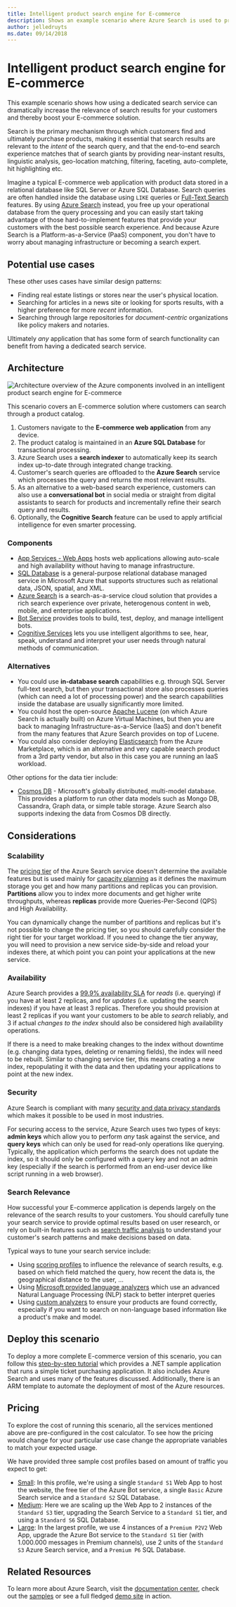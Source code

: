 ```yaml
---
title: Intelligent product search engine for E-commerce
description: Shows an example scenario where Azure Search is used to provide a world-class search experience in an E-commerce application
author: jelledruyts
ms.date: 09/14/2018
---
```

# Intelligent product search engine for E-commerce

This example scenario shows how using a dedicated search service can dramatically increase the relevance of search results for your customers and thereby boost your E-commerce solution.

Search is the primary mechanism through which customers find and ultimately purchase products, making it essential that search results are relevant to the _intent_ of the search query, and that the end-to-end search experience matches that of search giants by providing near-instant results, linguistic analysis, geo-location matching, filtering, faceting, auto-complete, hit highlighting etc.

Imagine a typical E-commerce web application with product data stored in a relational database like SQL Server or Azure SQL Database. Search queries are often handled inside the database using `LIKE` queries or [Full-Text Search][docs-sql-fts] features. By using [Azure Search][docs-search] instead, you free up your operational database from the query processing and you can easily start taking advantage of those hard-to-implement features that provide your customers with the best possible search experience. And because Azure Search is a Platform-as-a-Service (PaaS) component, you don't have to worry about managing infrastructure or becoming a search expert.

## Potential use cases

These other uses cases have similar design patterns:

* Finding real estate listings or stores near the user's physical location.
* Searching for articles in a news site or looking for sports results, with a higher preference for more _recent_ information.
* Searching through large repositories for _document-centric_ organizations like policy makers and notaries.

Ultimately _any_ application that has some form of search functionality can benefit from having a dedicated search service.

## Architecture

![Architecture overview of the Azure components involved in an intelligent product search engine for E-commerce][architecture]

This scenario covers an E-commerce solution where customers can search through a product catalog.
1. Customers navigate to the **E-commerce web application** from any device.
2. The product catalog is maintained in an **Azure SQL Database** for transactional processing.
3. Azure Search uses a **search indexer** to automatically keep its search index up-to-date through integrated change tracking.
4. Customer's search queries are offloaded to the **Azure Search** service which processes the query and returns the most relevant results.
5. As an alternative to a web-based search experience, customers can also use a **conversational bot** in social media or straight from digital assistants to search for products and incrementally refine their search query and results.
6. Optionally, the **Cognitive Search** feature can be used to apply artificial intelligence for even smarter processing.

### Components

* [App Services - Web Apps][docs-webapps] hosts web applications allowing auto-scale and high availability without having to manage infrastructure.
* [SQL Database][docs-sql-database] is a general-purpose relational database managed service in Microsoft Azure that supports structures such as relational data, JSON, spatial, and XML.
* [Azure Search][docs-search] is a search-as-a-service cloud solution that provides a rich search experience over private, heterogenous content in web, mobile, and enterprise applications.
* [Bot Service][docs-botservice] provides tools to build, test, deploy, and manage intelligent bots.
* [Cognitive Services][docs-cognitive] lets you use intelligent algorithms to see, hear, speak, understand and interpret your user needs through natural methods of communication.

### Alternatives

* You could use **in-database search** capabilities e.g. through SQL Server full-text search, but then your transactional store also processes queries (which can need a lot of processing power) and the search capabilities inside the database are usually significantly more limited.
* You could host the open-source [Apache Lucene][apache-lucene] (on which Azure Search is actually built) on Azure Virtual Machines, but then you are back to managing Infrastructure-as-a-Service (IaaS) and don't benefit from the many features that Azure Search provides on top of Lucene.
* You could also consider deploying [Elasticsearch][elastic-marketplace] from the Azure Marketplace, which is an alternative and very capable search product from a 3rd party vendor, but also in this case you are running an IaaS workload.

Other options for the data tier include:

* [Cosmos DB][docs-cosmosdb] - Microsoft's globally distributed, multi-model database. This provides a platform to run other data models such as Mongo DB, Cassandra, Graph data, or simple table storage. Azure Search also supports indexing the data from Cosmos DB directly.

## Considerations

### Scalability

The [pricing tier][search-tier] of the Azure Search service doesn't determine the available features but is used mainly for [capacity planning][search-capacity] as it defines the maximum storage you get and how many partitions and replicas you can provision. **Partitions** allow you to index more documents and get higher write throughputs, whereas **replicas** provide more Queries-Per-Second (QPS) and High Availability.

You can dynamically change the number of partitions and replicas but it's not possible to change the pricing tier, so you should carefully consider the right tier for your target workload. If you need to change the tier anyway, you will need to provision a new service side-by-side and reload your indexes there, at which point you can point your applications at the new service.

### Availability

Azure Search provides a [99.9% availability SLA][search-sla] for _reads_ (i.e. querying) if you have at least 2 replicas, and for _updates_ (i.e. updating the search indexes) if you have at least 3 replicas. Therefore you should provision at least 2 replicas if you want your customers to be able to _search_ reliably, and 3 if actual _changes to the index_ should also be considered high availability operations.

If there is a need to make breaking changes to the index without downtime (e.g. changing data types, deleting or renaming fields), the index will need to be rebuilt. Similar to changing service tier, this means creating a new index, repopulating it with the data and then updating your applications to point at the new index.

### Security

Azure Search is compliant with many [security and data privacy standards][search-security] which makes it possible to be used in most industries.

For securing access to the service, Azure Search uses two types of keys: **admin keys** which allow you to perform _any_ task against the service, and **query keys** which can only be used for read-only operations like querying. Typically, the application which performs the search does not update the index, so it should only be configured with a query key and not an admin key (especially if the search is performed from an end-user device like script running in a web browser).

### Search Relevance

How successful your E-commerce application is depends largely on the relevance of the search results to your customers. You should carefully tune your search service to provide optimal results based on user research, or rely on built-in features such as [search traffic analysis][search-analysis] to understand your customer's search patterns and make decisions based on data.

Typical ways to tune your search service include:

* Using [scoring profiles][search-scoring] to influence the relevance of search results, e.g. based on which field matched the query, how recent the data is, the geographical distance to the user, ...
* Using [Microsoft provided language analyzers][search-languages] which use an advanced Natural Language Processing (NLP) stack to better interpret queries
* Using [custom analyzers][search-analyzers] to ensure your products are found correctly, especially if you want to search on non-language based information like a product's make and model.

## Deploy this scenario

To deploy a more complete E-commerce version of this scenario, you can follow this [step-by-step tutorial][end-to-end-walkthrough] which provides a .NET sample application that runs a simple ticket purchasing application. It also includes Azure Search and uses many of the features discussed. Additionally, there is an ARM template to automate the deployment of most of the Azure resources.

## Pricing

To explore the cost of running this scenario, all the services mentioned above are pre-configured in the cost calculator. To see how the pricing would change for your particular use case change the appropriate variables to match your expected usage.

We have provided three sample cost profiles based on amount of traffic you expect to get:

* [Small][small-pricing]: In this profile, we're using a single `Standard S1` Web App to host the website, the free tier of the Azure Bot service, a single `Basic` Azure Search service and a `Standard S2` SQL Database.
* [Medium][medium-pricing]: Here we are scaling up the Web App to 2 instances of the `Standard S3` tier, upgrading the Search Service to a `Standard S1` tier, and using a `Standard S6` SQL Database.
* [Large][large-pricing]: In the largest profile, we use 4 instances of a `Premium P2V2` Web App, upgrade the Azure Bot service to the `Standard S1` tier (with 1.000.000 messages in Premium channels), use 2 units of the `Standard S3` Azure Search service, and a `Premium P6` SQL Database.

## Related Resources

To learn more about Azure Search, visit the [documentation center][docs-search], check out the [samples][search-samples] or see a full fledged [demo site][search-demo] in action.

<!-- links -->
[architecture]: ./media/ecommerce-search/architecture-ecommerce-search.png
[docs-sql-fts]: /sql/relational-databases/search/query-with-full-text-search
[docs-search]: /azure/search/search-what-is-azure-search
[docs-sql-database]: /azure/sql-database/sql-database-technical-overview
[docs-webapps]: /azure/app-service/app-service-web-overview
[docs-botservice]: /azure/bot-service/
[docs-cognitive]: /azure/cognitive-services/
[docs-cosmosdb]: /azure/cosmos-db/
[apache-lucene]: https://lucene.apache.org/
[elastic-marketplace]: https://azuremarketplace.microsoft.com/en-us/marketplace/apps/elastic.elasticsearch
[end-to-end-walkthrough]: https://github.com/Azure/fta-customerfacingapps/tree/master/ecommerce/articles
[search-sla]: http://go.microsoft.com/fwlink/?LinkId=716855
[search-tier]: /azure/search/search-sku-tier
[search-capacity]: /azure/search/search-capacity-planning
[search-security]: /azure/search/search-security-overview
[search-analysis]: /azure/search/search-traffic-analytics
[search-languages]: /rest/api/searchservice/language-support
[search-analyzers]: /rest/api/searchservice/custom-analyzers-in-azure-search
[search-scoring]: /rest/api/searchservice/add-scoring-profiles-to-a-search-index
[search-samples]: /resources/samples/?service=search&sort=0
[search-demo]: http://azjobsdemo.azurewebsites.net/
[small-pricing]: https://azure.com/e/db2672a55b6b4d768ef0060a8d9759bd
[medium-pricing]: https://azure.com/e/a5ad0706c9e74add811e83ef83766a1c
[large-pricing]: https://azure.com/e/57f95a898daa487795bd305599973ee6
